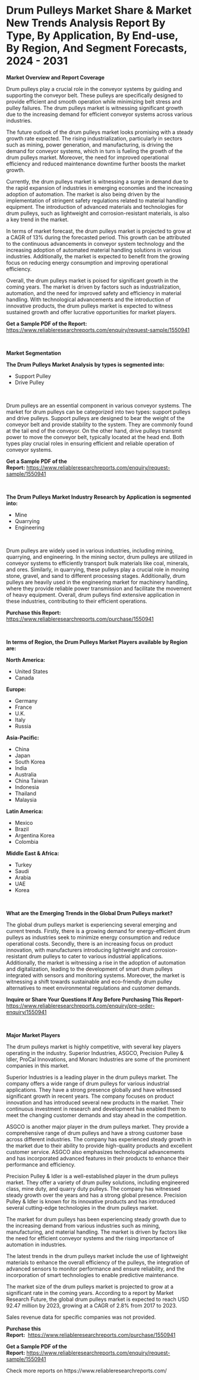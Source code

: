 <p><h1>Drum Pulleys Market Share & Market New Trends Analysis Report By Type, By Application, By End-use, By Region, And Segment Forecasts, 2024 - 2031</h1></p><p><strong>Market Overview and Report Coverage</strong></p>
<p><p>Drum pulleys play a crucial role in the conveyor systems by guiding and supporting the conveyor belt. These pulleys are specifically designed to provide efficient and smooth operation while minimizing belt stress and pulley failures. The drum pulleys market is witnessing significant growth due to the increasing demand for efficient conveyor systems across various industries.</p><p>The future outlook of the drum pulleys market looks promising with a steady growth rate expected. The rising industrialization, particularly in sectors such as mining, power generation, and manufacturing, is driving the demand for conveyor systems, which in turn is fueling the growth of the drum pulleys market. Moreover, the need for improved operational efficiency and reduced maintenance downtime further boosts the market growth.</p><p>Currently, the drum pulleys market is witnessing a surge in demand due to the rapid expansion of industries in emerging economies and the increasing adoption of automation. The market is also being driven by the implementation of stringent safety regulations related to material handling equipment. The introduction of advanced materials and technologies for drum pulleys, such as lightweight and corrosion-resistant materials, is also a key trend in the market.</p><p>In terms of market forecast, the drum pulleys market is projected to grow at a CAGR of 13% during the forecasted period. This growth can be attributed to the continuous advancements in conveyor system technology and the increasing adoption of automated material handling solutions in various industries. Additionally, the market is expected to benefit from the growing focus on reducing energy consumption and improving operational efficiency.</p><p>Overall, the drum pulleys market is poised for significant growth in the coming years. The market is driven by factors such as industrialization, automation, and the need for improved safety and efficiency in material handling. With technological advancements and the introduction of innovative products, the drum pulleys market is expected to witness sustained growth and offer lucrative opportunities for market players.</p></p>
<p><strong>Get a Sample PDF of the Report:</strong> <a href="https://www.reliableresearchreports.com/enquiry/request-sample/1550941">https://www.reliableresearchreports.com/enquiry/request-sample/1550941</a></p>
<p>&nbsp;</p>
<p><strong>Market Segmentation</strong></p>
<p><strong>The Drum Pulleys Market Analysis by types is segmented into:</strong></p>
<p><ul><li>Support Pulley</li><li>Drive Pulley</li></ul></p>
<p>&nbsp;</p>
<p><p>Drum pulleys are an essential component in various conveyor systems. The market for drum pulleys can be categorized into two types: support pulleys and drive pulleys. Support pulleys are designed to bear the weight of the conveyor belt and provide stability to the system. They are commonly found at the tail end of the conveyor. On the other hand, drive pulleys transmit power to move the conveyor belt, typically located at the head end. Both types play crucial roles in ensuring efficient and reliable operation of conveyor systems.</p></p>
<p><strong>Get a Sample PDF of the Report:</strong>&nbsp;<a href="https://www.reliableresearchreports.com/enquiry/request-sample/1550941">https://www.reliableresearchreports.com/enquiry/request-sample/1550941</a></p>
<p>&nbsp;</p>
<p><strong>The Drum Pulleys Market Industry Research by Application is segmented into:</strong></p>
<p><ul><li>Mine</li><li>Quarrying</li><li>Engineering</li></ul></p>
<p>&nbsp;</p>
<p><p>Drum pulleys are widely used in various industries, including mining, quarrying, and engineering. In the mining sector, drum pulleys are utilized in conveyor systems to efficiently transport bulk materials like coal, minerals, and ores. Similarly, in quarrying, these pulleys play a crucial role in moving stone, gravel, and sand to different processing stages. Additionally, drum pulleys are heavily used in the engineering market for machinery handling, where they provide reliable power transmission and facilitate the movement of heavy equipment. Overall, drum pulleys find extensive application in these industries, contributing to their efficient operations.</p></p>
<p><strong>Purchase this Report:</strong>&nbsp; <a href="https://www.reliableresearchreports.com/purchase/1550941">https://www.reliableresearchreports.com/purchase/1550941</a></p>
<p>&nbsp;</p>
<p><strong>In terms of Region, the Drum Pulleys Market Players available by Region are:</strong></p>
<p>
    <p> <strong> North America: </strong>
        <ul>
            <li>United States</li>
            <li>Canada</li>
        </ul>
        </p> 
    <p> <strong> Europe: </strong>
        <ul>
            <li>Germany</li>
            <li>France</li>
            <li>U.K.</li>
            <li>Italy</li>
            <li>Russia</li>
        </ul>
        </p> 
    <p> <strong> Asia-Pacific: </strong>
        <ul>
            <li>China</li>
            <li>Japan</li>
            <li>South Korea</li>
            <li>India</li>
            <li>Australia</li>
            <li>China Taiwan</li>
            <li>Indonesia</li>
            <li>Thailand</li>
            <li>Malaysia</li>
        </ul>
        </p> 
    <p> <strong> Latin America: </strong>
        <ul>
            <li>Mexico</li>
            <li>Brazil</li>
            <li>Argentina Korea</li>
            <li>Colombia</li>
        </ul>
        </p> 
    <p> <strong> Middle East & Africa: </strong>
        <ul>
            <li>Turkey</li>
            <li>Saudi</li>
            <li>Arabia</li>
            <li>UAE</li>
            <li>Korea</li>
        </ul>
    </p>
    </p>
<p>&nbsp;</p>
<p><strong>What are the Emerging Trends in the Global Drum Pulleys market?</strong></p>
<p><p>The global drum pulleys market is experiencing several emerging and current trends. Firstly, there is a growing demand for energy-efficient drum pulleys as industries seek to minimize energy consumption and reduce operational costs. Secondly, there is an increasing focus on product innovation, with manufacturers introducing lightweight and corrosion-resistant drum pulleys to cater to various industrial applications. Additionally, the market is witnessing a rise in the adoption of automation and digitalization, leading to the development of smart drum pulleys integrated with sensors and monitoring systems. Moreover, the market is witnessing a shift towards sustainable and eco-friendly drum pulley alternatives to meet environmental regulations and customer demands.</p></p>
<p><strong>Inquire or Share Your Questions If Any Before Purchasing This Report</strong>- <a href="https://www.reliableresearchreports.com/enquiry/pre-order-enquiry/1550941">https://www.reliableresearchreports.com/enquiry/pre-order-enquiry/1550941</a></p>
<p>&nbsp;</p>
<p><strong>Major Market Players</strong></p>
<p><p>The drum pulleys market is highly competitive, with several key players operating in the industry. Superior Industries, ASGCO, Precision Pulley & Idler, ProCal Innovations, and Monarc Industries are some of the prominent companies in this market. </p><p>Superior Industries is a leading player in the drum pulleys market. The company offers a wide range of drum pulleys for various industrial applications. They have a strong presence globally and have witnessed significant growth in recent years. The company focuses on product innovation and has introduced several new products in the market. Their continuous investment in research and development has enabled them to meet the changing customer demands and stay ahead in the competition. </p><p>ASGCO is another major player in the drum pulleys market. They provide a comprehensive range of drum pulleys and have a strong customer base across different industries. The company has experienced steady growth in the market due to their ability to provide high-quality products and excellent customer service. ASGCO also emphasizes technological advancements and has incorporated advanced features in their products to enhance their performance and efficiency.</p><p>Precision Pulley & Idler is a well-established player in the drum pulleys market. They offer a variety of drum pulley solutions, including engineered class, mine duty, and quarry duty pulleys. The company has witnessed steady growth over the years and has a strong global presence. Precision Pulley & Idler is known for its innovative products and has introduced several cutting-edge technologies in the drum pulleys market.</p><p>The market for drum pulleys has been experiencing steady growth due to the increasing demand from various industries such as mining, manufacturing, and material handling. The market is driven by factors like the need for efficient conveyor systems and the rising importance of automation in industries.</p><p>The latest trends in the drum pulleys market include the use of lightweight materials to enhance the overall efficiency of the pulleys, the integration of advanced sensors to monitor performance and ensure reliability, and the incorporation of smart technologies to enable predictive maintenance.</p><p>The market size of the drum pulleys market is projected to grow at a significant rate in the coming years. According to a report by Market Research Future, the global drum pulleys market is expected to reach USD 92.47 million by 2023, growing at a CAGR of 2.8% from 2017 to 2023.</p><p>Sales revenue data for specific companies was not provided.</p></p>
<p><strong>Purchase this Report:</strong>&nbsp;&nbsp;<a href="https://www.reliableresearchreports.com/purchase/1550941">https://www.reliableresearchreports.com/purchase/1550941</a></p>
<p></p>
<p><strong>Get a Sample PDF of the Report:</strong>&nbsp;<a href="https://www.reliableresearchreports.com/enquiry/request-sample/1550941">https://www.reliableresearchreports.com/enquiry/request-sample/1550941</a></p>
<p>Check more reports on https://www.reliableresearchreports.com/</p>